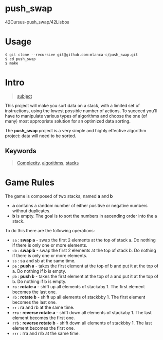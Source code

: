 # push_swap
 42Cursus-push_swap/42Lisboa 

# Usage

 ```Shell
 $ git clone --recursive git@github.com:mlanca-c/push_swap.git
 $ cd push_swap
 $ make
 ```

# Intro

 > [subject](subject.pdf)

 This project will make you sort data on a stack, with a limited set of instructions, using the lowest possible number of actions.
 To succeed you'll have to manipulate various types of algorithms and choose the one (of many) most appropriate solution for an optimized data sorting.

 The **push_swap** project is a very simple and highly effective algorithm project: data will need to be sorted.

## Keywords

 > [Complexity](https://en.wikipedia.org/wiki/Analysis_of_algorithms), [algorithms](https://en.wikipedia.org/wiki/Algorithm), [stacks](https://en.wikipedia.org/wiki/Stack_(abstract_data_type))

# Game Rules

 The game is composed of two stacks, named **a** and **b**
 * **a** contains a random number of either positive or negative numbers without duplicates.
 * **b** is empty.
 The goal is to sort the numbers in ascending order into the a stack.

 To do this there are the following operations:

 * ```sa``` : **swap a** - swap the first 2 elements at the top of stack a. Do nothing if there is only one or more elements.
 * ```sb``` : **swap b** - swap the first 2 elements at the top of stack b. Do nothing if there is only one or more elements.
 * ```ss``` : sa and sb at the same time.
 * ```pa``` : **push a** - takes the first element at the top of b and put it at the top of a. Do nothing if b is empty.
 * ```pb``` : **push b** - takes the first element at the top of a and put it at the top of b. Do nothing if b is empty.
 * ```ra``` : **rotate a** - shift up all elements of stackaby 1. The first element becomes the last one.
 * ```rb``` : **rotate b** - shift up all elements of stackbby 1. The first element becomes the last one.
 * ```rr``` : ra and rb at the same time.
 * ```rra``` : **reverse rotate a** - shift down all elements of stackaby 1. The last element becomes the first one.
 * ```rrb``` : **reverse rotate b** - shift down all elements of stackbby 1. The last element becomes the first one.
 * ```rrr``` : rra and rrb at the same time.
